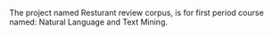 The project named Resturant review corpus, is for first period course named: Natural Language and Text Mining.
